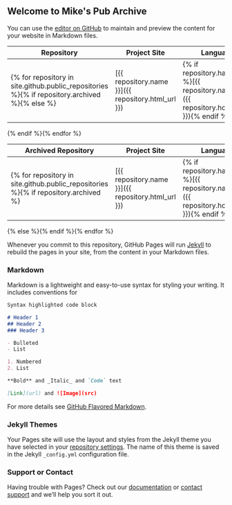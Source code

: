 ## Welcome to Mike's Pub Archive

You can use the [editor on GitHub](https://github.com/mikespub-archive/mikespub-archive.github.io/edit/master/README.md) to maintain and preview the content for your website in Markdown files.

| Repository | Project Site | Language |
| ---------- | ------------ | -------- |
{% for repository in site.github.public_repositories %}{% if repository.archived %}{% else %}| [{{ repository.name }}]({{ repository.html_url }}) | {% if repository.has_pages %}[{{ repository.name }}]({{ repository.homepage }}){% endif %} | {% if repository.language %}({{ repository.language }}){% endif %} |
{% endif %}{% endfor %}

| Archived Repository | Project Site | Language |
| ------------------- | ------------ | -------- |
{% for repository in site.github.public_repositories %}{% if repository.archived %}| [{{ repository.name }}]({{ repository.html_url }}) | {% if repository.has_pages %}[{{ repository.name }}]({{ repository.homepage }}){% endif %} | {% if repository.language %}({{ repository.language }}){% endif %} |
{% else %}{% endif %}{% endfor %}

Whenever you commit to this repository, GitHub Pages will run [Jekyll](https://jekyllrb.com/) to rebuild the pages in your site, from the content in your Markdown files.

### Markdown

Markdown is a lightweight and easy-to-use syntax for styling your writing. It includes conventions for

```markdown
Syntax highlighted code block

# Header 1
## Header 2
### Header 3

- Bulleted
- List

1. Numbered
2. List

**Bold** and _Italic_ and `Code` text

[Link](url) and ![Image](src)
```

For more details see [GitHub Flavored Markdown](https://guides.github.com/features/mastering-markdown/).

### Jekyll Themes

Your Pages site will use the layout and styles from the Jekyll theme you have selected in your [repository settings](https://github.com/mikespub-archive/mikespub-archive.github.io/settings). The name of this theme is saved in the Jekyll `_config.yml` configuration file.

### Support or Contact

Having trouble with Pages? Check out our [documentation](https://help.github.com/categories/github-pages-basics/) or [contact support](https://github.com/contact) and we’ll help you sort it out.
